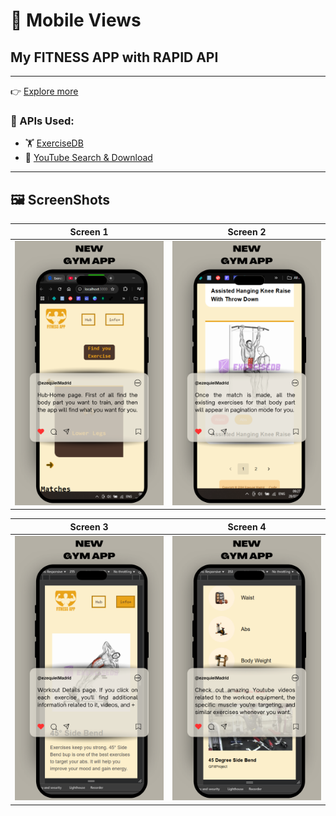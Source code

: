 # 📱 Mobile Views

## My FITNESS APP with RAPID API

---

👉 [Explore more](https://rapidapi.com/hub)

### 🔗 APIs Used:

- 🏋️ [ExerciseDB](https://rapidapi.com/justin-WFnsXH_t6/api/exercisedb/playground/)
- 🎥 [YouTube Search & Download](https://rapidapi.com/h0p3rwe/api/youtube-search-and-download/playground/)

---

## 🖼️ ScreenShots

| Screen 1                          | Screen 2                          |
| --------------------------------- | --------------------------------- |
| ![Screen 1](./public/screen1.png) | ![Screen 2](./public/screen2.png) |

| Screen 3                          | Screen 4                          |
| --------------------------------- | --------------------------------- |
| ![Screen 3](./public/screen3.png) | ![Screen 4](./public/screen4.png) |
